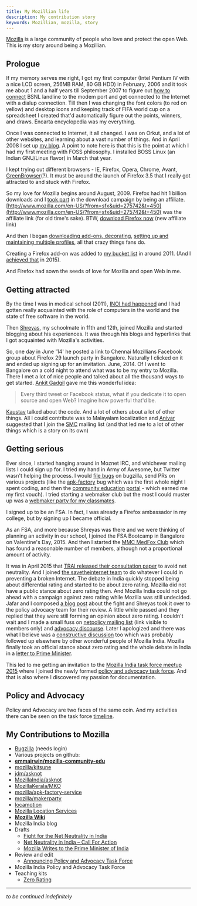 ```yaml
---
title: My Mozillian life
description: My contribution story
keywords: Mozillian, mozilla, story
---
```

[Mozilla](/mozilla/) is a large community of people who love and protect the open Web. This is my story around being a Mozillian.

## Prologue ##
If my memory serves me right, I got my first computer (Intel Pentium IV with a nice LCD screen, 256MB RAM, 80 GB HDD) in February, 2006 and it took me about 1  and a half years till September 2007 to figure out [how to connect](/keep-in-touch/) BSNL landline to the modem port and get connected to the Internet with a dialup connection. Till then I was changing the font colors (to red on yellow) and desktop icons and keeping track of FIFA world cup on a spreadsheet I created that'd automatically figure out the points, winners, and draws. Encarta encyclopedia was my everything.

Once I was connected to Internet, it all changed. I was on Orkut, and a lot of other websites, and learning about a vast number of things. And in April 2008 I set up [my blog](http://asdofindia.blogspot.com). A point to note here is that this is the point at which I had my first meeting with FOSS philosophy. I installed BOSS Linux (an Indian GNU/Linux flavor) in March that year.

I kept trying out different browsers - IE, Firefox, Opera, Chrome, Avant, [GreenBrowser](http://asdofindia.blogspot.com/2008/09/greenbrowser-nice-browser-to-deal-with.html)(?). It must be around the launch of Firefox 3.5 that I really got attracted to and stuck with Firefox.

So my love for Mozilla begins around August, 2009. Firefox had hit 1 billion downloads and I [took part](http://asdofindia.blogspot.com/2009/08/thats-one-great-browser-for-fans-one.html) in the download campaign by being an affiliate. [http://www.mozilla.com/en-US/?from=sfx&uid=275742&t=450](http://www.mozilla.com/en-US/?from=sfx&uid=275742&t=450) was the affiliate link (for old time's sake). BTW, [download Firefox now](http://affiliates.mozilla.org/link/banner/55725) (new affiliate link)

And then I began [downloading add-ons, decorating](http://asdofindia.blogspot.com/2009/08/have-rocking-browsing-experience-for.html), [setting up and maintaining multiple profiles](http://asdofindia.blogspot.com/2011/03/syncing-firefox-history-bookmarks-and.html), all that crazy things fans do.

Creating a Firefox add-on was added to [my bucket list](http://asdofindia.blogspot.com/p/my-bucket-list.html) in around 2011. (And I [achieved that](/zero-internet/) in 2015).

And Firefox had sown the seeds of love for Mozilla and open Web in me.

## Getting attracted ##
By the time I was in medical school (2011), [INOI had happened](http://www.quora.com/How-was-your-first-programming-contest-experience/answer/Akshay-S-Dinesh?share=1) and I had gotten really acquainted with the role of computers in the world and the state of free software in the world.

Then [Shreyas](http://dunebuggie.wordpress.com/), my schoolmate in 11th and 12th, joined Mozilla and started blogging about his experiences. It was through his blogs and hyperlinks that I got acquainted with Mozilla's activities.

So, one day in June '14' he posted a link to Chennai Mozillians Facebook group about Firefox 29 launch party in Bangalore. Naturally I clicked on it and ended up signing up for an invitation.  June, 2014. Of I went to Bangalore on a cold night to attend what was to be my entry to Mozilla. There I met a lot of nice people and talked about all the thousand ways to get started. [Ankit Gadgil](https://mozillians.org/en-US/u/ankitgadgil/) gave me this wonderful idea:
> Every third tweet or Facebook status, what if you dedicate it to open source and open Web? Imagine how powerful that'd be.

[Kaustav](http://kaustavdm.in/) talked about the code. And a lot of others about a lot of other things. All I could contribute was to Malayalam localization and [Anivar](https://mozillians.org/u/anivar) suggested that I join the [SMC](http://smc.org.in/) mailing list (and that led me to a lot of other things which is a story on its own)

## Getting serious ##
Ever since, I started hanging around in Moznet IRC, and whichever mailing lists I could sign up for. I tried my hand in Army of Awesome, but Twitter wasn't helping the process. I would [file bugs](https://bugzilla.mozilla.org/buglist.cgi?query_format=advanced&emailtype1=exact&emailreporter1=1&email1=asdofindia%40gmail.com&list_id=12324688) on bugzilla, send PRs on various projects (like the [apk-factory](https://github.com/mozilla/apk-factory-service/pull/85/) bug which was the first whole night I spent coding, and then the [community education](https://github.com/emmairwin/mozilla-community-edu/pull/27) [portal](https://github.com/emmairwin/mozilla-community-edu/pull/24) - which earned me my first vouch). I tried starting a webmaker club but the most I could muster up was a [webmaker party for my classmates](http://asdofindia.blogspot.com/2014/09/making-of-maker-party.html).

I signed up to be an FSA. In fact, I was already a Firefox ambassador in my college, but by signing up I became official.

As an FSA, and more because Shreyas was there and we were thinking of planning an activity in our school, I joined the FSA Bootcamp in Bangalore on Valentine's Day, 2015.  And then I started the [MMC MedFox Club](https://wiki.mozilla.org/MMC_MedFox_Club) which has found a reasonable number of members, although not a proportional amount of activity.

It was in April 2015 that [TRAI released their consultation paper](/net-neutrality/#trai-consultation-paper) to avoid net neutrality. And I joined [the savetheinternet team](http://blog.savetheinternet.in/the-people-behind-savetheinternet/) to do whatever I could in preventing a broken Internet. The debate in India quickly stopped being about differential rating and started to be about zero rating. Mozilla did not have a public stance about zero rating then. And Mozilla India could not go ahead with a campaign against zero rating while Mozilla was still undecided. Jafar and I composed [a blog post](http://blog.mozillaindia.org/1231) about the fight and Shreyas took it over to the policy advocacy team for their review. A little while passed and they replied that they were still forming an opinion about zero rating. I couldn't wait and I made a small fuss on [netpolicy mailing list](https://mail.mozilla.org/private/netpolicy/2015-April/000457.html) (link visible to members only) and [advocacy discourse](https://discourse.mozilla-advocacy.org/t/net-neutrality-in-india-31-march-2015/35/6). Later I apologized and there was what I believe was a [constructive discussion](https://mail.mozilla.org/private/netpolicy/2015-April/000463.html) too which was probably followed up elsewhere by other wonderful people of Mozilla India. Mozilla finally took an official stance about zero rating and the whole debate in India in a [letter to Prime Minister](http://blog.mozillaindia.org/1287).

This led to me getting an invitation to the [Mozilla India task force meetup 2015](/mozintf15/) where I joined the newly formed [policy and advocacy task force](http://blog.mozillaindia.org/1397). And that is also where I discovered my passion for documentation.

## Policy and Advocacy ##
Policy and Advocacy are two faces of the same coin. And my activities there can be seen on the task force [timeline](https://wiki.mozilla.org/India/task_force/Policy_and_Advocacy/Timeline).

## My Contributions to Mozilla ##
* [Bugzilla](https://bugzilla.mozilla.org/user_profile?login=asdofindia%40gmail.com) (needs login)
* Various projects on github:
 * **[emmairwin/mozilla-community-edu](https://github.com/emmairwin/mozilla-community-edu/commits?author=asdofindia)**
 * [mozilla/kitsune](https://github.com/mozilla/kitsune/commits?author=asdofindia)
 * [jdm/asknot](https://github.com/jdm/asknot/commits?author=asdofindia)
 * [MozillaIndia/asknot](https://github.com/MozillaIndia/asknot/commits?author=asdofindia)
 * [MozillaKerala/MKO](https://github.com/MozillaKerala/MKO/commits?author=asdofindia)
 * [mozilla/apk-factory-service](https://github.com/mozilla/apk-factory-service/issues?q=+author%3Aasdofindia+)
 * [mozilla/makerparty](https://github.com/mozilla/makerparty/commits?author=asdofindia)
* [locamotion](http://mozilla.locamotion.org/accounts/asdofindia)
* [Mozilla Location Services](https://location.services.mozilla.com/leaders#asdofindia)
* **[Mozilla Wiki](https://wiki.mozilla.org/Special:Contributions/Asdofindia)**
* Mozilla India blog
 * Drafts
   * [Fight for the Net Neutrality in India](http://blog.mozillaindia.org/1231)
   * [Net Neutrality in India – Call For Action](http://blog.mozillaindia.org/1254)
   * [Mozilla Writes to the Prime Minister of India](http://blog.mozillaindia.org/1287)
 * Review and edit
   * [Announcing Policy and Advocacy Task Force](http://blog.mozillaindia.org/1397)
* Mozilla India Policy and Advocacy Task Force
 * Teaching kits
   * [Zero Rating](https://asdofindia.makes.org/thimble/MTEyODkyMzY0OA==/zero-rating-in-india)

---

*to be continued indefinitely*
